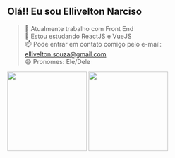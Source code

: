 ## Olá!! Eu sou Ellivelton Narciso 
> 🔭 Atualmente trabalho com Front End<br>
> 🌱 Estou estudando ReactJS e VueJS<br>
> 📫 Pode entrar em contato comigo pelo e-mail: ellivelton.souza@gmail.com<br>
> 😄 Pronomes: Ele/Dele<br>

<div>
<img height="180em" src="https://github-readme-stats.vercel.app/api/top-langs/?username=elnsz&layout=compact&theme=nord"/>
<img height="180em" src="https://github-readme-stats.vercel.app/api?username=elnsz&show_icons=true&theme=onedark"/>
</div>
